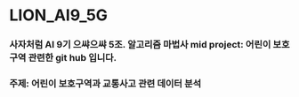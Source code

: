 # LION_AI9_5G
### 사자처럼 AI 9기 으쌰으쌰 5조. 알고리즘 마법사 mid project: 어린이 보호구역 관련한 git hub 입니다. 
### 주제: 어린이 보호구역과 교통사고 관련 데이터 분석
